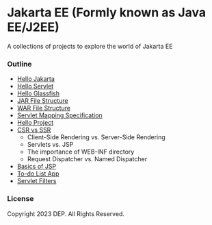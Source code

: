# Jakarta EE (Formly known as Java EE/J2EE)

A collections of projects to explore the world of Jakarta EE

### Outline
- [Hello Jakarta](/hello-jakarta)
- [Hello Servlet](/hello-servlet)
- [Hello Glassfish](/hello-glassfish)
- [JAR File Structure](/jar-file-structure)
- [WAR File Structure](/war-file-structure)
- [Servlet Mapping Specification](/mapping-specification)
- [Hello Project](/hello-project)
- [CSR vs SSR](/csr-vs-ssr)
	- Client-Side Rendering vs. Server-Side Rendering
	- Servlets vs. JSP
	- The importance of WEB-INF directory
	- Request Dispatcher vs. Named Dispatcher
- [Basics of JSP](/basics-of-jsp)
- [To-do List App](/to-do-list-app)
- [Servlet Filters](/servlet-filters)

### License
Copyright 2023 DEP. All Rights Reserved.
